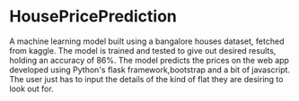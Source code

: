 # HousePricePrediction
A machine learning model built using a bangalore houses dataset, fetched from kaggle. The model is trained and tested to give out desired results, holding an accuracy of 86%. The model predicts the prices on the web app developed using Python's flask framework,bootstrap and a bit of javascript. The user just has to input the details of the kind of flat they are desiring to look out for.

